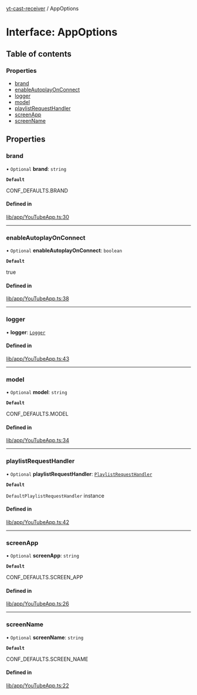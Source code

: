 [yt-cast-receiver](../README.md) / AppOptions

# Interface: AppOptions

## Table of contents

### Properties

- [brand](AppOptions.md#brand)
- [enableAutoplayOnConnect](AppOptions.md#enableautoplayonconnect)
- [logger](AppOptions.md#logger)
- [model](AppOptions.md#model)
- [playlistRequestHandler](AppOptions.md#playlistrequesthandler)
- [screenApp](AppOptions.md#screenapp)
- [screenName](AppOptions.md#screenname)

## Properties

### brand

• `Optional` **brand**: `string`

**`Default`**

CONF_DEFAULTS.BRAND

#### Defined in

[lib/app/YouTubeApp.ts:30](https://github.com/patrickkfkan/yt-cast-receiver/blob/77915bb/src/lib/app/YouTubeApp.ts#L30)

___

### enableAutoplayOnConnect

• `Optional` **enableAutoplayOnConnect**: `boolean`

**`Default`**

true

#### Defined in

[lib/app/YouTubeApp.ts:38](https://github.com/patrickkfkan/yt-cast-receiver/blob/77915bb/src/lib/app/YouTubeApp.ts#L38)

___

### logger

• **logger**: [`Logger`](Logger.md)

#### Defined in

[lib/app/YouTubeApp.ts:43](https://github.com/patrickkfkan/yt-cast-receiver/blob/77915bb/src/lib/app/YouTubeApp.ts#L43)

___

### model

• `Optional` **model**: `string`

**`Default`**

CONF_DEFAULTS.MODEL

#### Defined in

[lib/app/YouTubeApp.ts:34](https://github.com/patrickkfkan/yt-cast-receiver/blob/77915bb/src/lib/app/YouTubeApp.ts#L34)

___

### playlistRequestHandler

• `Optional` **playlistRequestHandler**: [`PlaylistRequestHandler`](../classes/PlaylistRequestHandler.md)

**`Default`**

`DefaultPlaylistRequestHandler` instance

#### Defined in

[lib/app/YouTubeApp.ts:42](https://github.com/patrickkfkan/yt-cast-receiver/blob/77915bb/src/lib/app/YouTubeApp.ts#L42)

___

### screenApp

• `Optional` **screenApp**: `string`

**`Default`**

CONF_DEFAULTS.SCREEN_APP

#### Defined in

[lib/app/YouTubeApp.ts:26](https://github.com/patrickkfkan/yt-cast-receiver/blob/77915bb/src/lib/app/YouTubeApp.ts#L26)

___

### screenName

• `Optional` **screenName**: `string`

**`Default`**

CONF_DEFAULTS.SCREEN_NAME

#### Defined in

[lib/app/YouTubeApp.ts:22](https://github.com/patrickkfkan/yt-cast-receiver/blob/77915bb/src/lib/app/YouTubeApp.ts#L22)
